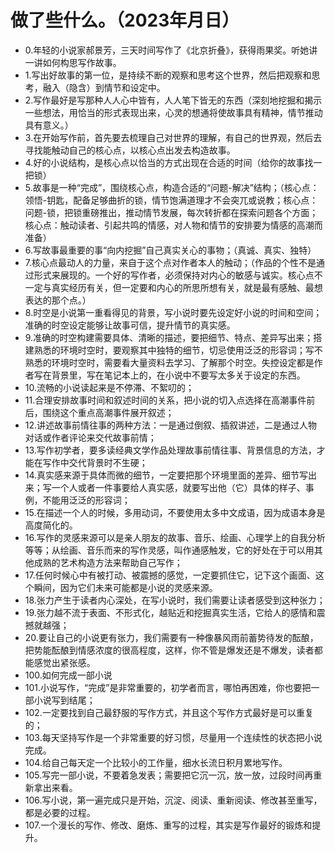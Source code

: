 # 做了些什么。（2023年月日） 

- 0.年轻的小说家郝景芳，三天时间写作了《北京折叠》，获得雨果奖。听她讲一讲如何构思写作故事。
- 1.写出好故事的第一位，是持续不断的观察和思考这个世界，然后把观察和思考，融入（隐含）到情节和设定中。
- 2.写作最好是写那种人人心中皆有，人人笔下皆无的东西（深刻地挖掘和揭示一些想法，用恰当的形式表现出来，心灵的想通将使故事具有精神，情节推动具有意义。）
- 3.在开始写作前，首先要去梳理自己对世界的理解，有自己的世界观，然后去寻找能触动自己的核心点，以核心点出发去构造故事。
- 4.好的小说结构，是核心点以恰当的方式出现在合适的时间（给你的故事找一把锁）
- 5.故事是一种“完成”，围绕核心点，构造合适的“问题-解决”结构；（核心点：领悟-钥匙，配备足够曲折的锁，情节饱满道理才不会突兀或说教；核心点：问题-锁，把锁重磅推出，推动情节发展，每次转折都在探索问题各个方面；核心点：触动读者、引起共鸣的情感，对人物和情节的安排要为情感的高潮而准备）
- 6.写故事最重要的事“向内挖掘”自己真实关心的事物；（真诚、真实、独特）
- 7.核心点最动人的力量，来自于这个点对作者本人的触动；（作品的个性不是通过形式来展现的。一个好的写作者，必须保持对内心的敏感与诚实。核心点不一定与真实经历有关，但一定要和内心的所思所想有关，就是最有感触、最想表达的那个点。）
- 8.时空是小说第一重看得见的背景，写小说时要先设定好小说的时间和空间；准确的时空设定能够让故事可信，提升情节的真实感。
- 9.准确的时空构建需要具体、清晰的描述，要把细节、特点、差异写出来；搭建熟悉的环境时空时，要观察其中独特的细节，切忌使用泛泛的形容词；写不熟悉的环境时空时，需要看大量资料去学习、了解那个时空。失控设定都是作者写在背景里，写在笔记本上的，在小说中不要写太多关于设定的东西。
- 10.流畅的小说读起来是不停滞、不絮叨的；
- 11.合理安排故事时间和叙述时间的关系，把小说的切入点选择在高潮事件前后，围绕这个重点高潮事件展开叙述；
- 12.讲述故事前情往事的两种方法：一是通过倒叙、插叙讲述，二是通过人物对话或作者评论来交代故事前情；
- 13.写作初学者，要多读经典文学作品处理故事前情往事、背景信息的方法，才能在写作中交代背景时不生硬；
- 14.真实感来源于具体而微的细节，一定要把那个环境里面的差异、细节写出来；写一个人或者一件事要给人真实感，就要写出他（它）具体的样子、事例，不能用泛泛的形容词；
- 15.在描述一个人的时候，多用动词，不要使用太多中文成语，因为成语本身是高度简化的。
- 16.写作的灵感来源可以是亲人朋友的故事、音乐、绘画、心理学上的自我分析等等；从绘画、音乐而来的写作灵感，叫作通感触发，它的好处在于可以用其他成熟的艺术构造方法来帮助自己写作；
- 17.任何时候心中有被打动、被震撼的感觉，一定要抓住它，记下这个画面、这个瞬间，因为它们未来可能都是小说的灵感来源。
- 18.张力产生于读者内心深处，在写小说时，我们需要让读者感受到这种张力；
- 19.张力越不流于表面、不形式化，越贴近和挖掘真实生活，它给人的感情和震撼就越强；
- 20.要让自己的小说更有张力，我们需要有一种像暴风雨前蓄势待发的酝酿，把势能酝酿到情感浓度的很高程度，这样，你不管是爆发还是不爆发，读者都能感觉出紧张感。
- 100.如何完成一部小说
- 101.小说写作，“完成”是非常重要的，初学者而言，哪怕再困难，你也要把一部小说写到结尾；
- 102.一定要找到自己最舒服的写作方式，并且这个写作方式最好是可以重复的；
- 103.每天坚持写作是一个非常重要的好习惯，尽量用一个连续性的状态把小说完成。
- 104.给自己每天定一个比较小的工作量，细水长流日积月累地写作。
- 105.写完一部小说，不要着急发表；需要把它沉一沉，放一放，过段时间再重新拿出来看。
- 106.写小说，第一遍完成只是开始，沉淀、阅读、重新阅读、修改甚至重写，都是必要的过程。
- 107.一个漫长的写作、修改、磨炼、重写的过程，其实是写作最好的锻炼和提升。

